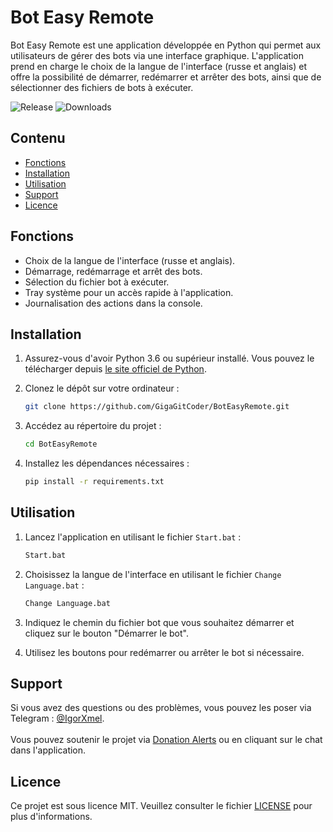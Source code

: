 # Bot Easy Remote

Bot Easy Remote est une application développée en Python qui permet aux utilisateurs de gérer des bots via une interface graphique. L'application prend en charge le choix de la langue de l'interface (russe et anglais) et offre la possibilité de démarrer, redémarrer et arrêter des bots, ainsi que de sélectionner des fichiers de bots à exécuter.

![Release](https://img.shields.io/github/v/release/GigaGitCoder/BotEasyRemote) ![Downloads](https://img.shields.io/github/downloads/GigaGitCoder/BotEasyRemote/total)

## Contenu

- [Fonctions](#fonctions)
- [Installation](#installation)
- [Utilisation](#utilisation)
- [Support](#support)
- [Licence](#licence)

## Fonctions

- Choix de la langue de l'interface (russe et anglais).
- Démarrage, redémarrage et arrêt des bots.
- Sélection du fichier bot à exécuter.
- Tray système pour un accès rapide à l'application.
- Journalisation des actions dans la console.

## Installation

1. Assurez-vous d'avoir Python 3.6 ou supérieur installé. Vous pouvez le télécharger depuis [le site officiel de Python](https://www.python.org/downloads/).
2. Clonez le dépôt sur votre ordinateur :

   ```bash
   git clone https://github.com/GigaGitCoder/BotEasyRemote.git
   ```

3. Accédez au répertoire du projet :

   ```bash
   cd BotEasyRemote
   ```

4. Installez les dépendances nécessaires :

   ```bash
   pip install -r requirements.txt
   ```

## Utilisation

1. Lancez l'application en utilisant le fichier `Start.bat` :

   ```bash
   Start.bat
   ```

2. Choisissez la langue de l'interface en utilisant le fichier `Change Language.bat` :

   ```bash
   Change Language.bat
   ```

3. Indiquez le chemin du fichier bot que vous souhaitez démarrer et cliquez sur le bouton "Démarrer le bot".
4. Utilisez les boutons pour redémarrer ou arrêter le bot si nécessaire.

## Support

Si vous avez des questions ou des problèmes, vous pouvez les poser via Telegram : [@IgorXmel](https://t.me/IgorXmel). <br>
<br>
Vous pouvez soutenir le projet via [Donation Alerts](https://www.donationalerts.com/r/ava_channel_live) ou en cliquant sur le chat dans l'application.

## Licence

Ce projet est sous licence MIT. Veuillez consulter le fichier [LICENSE](../../LICENSE) pour plus d'informations.